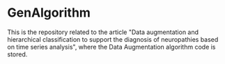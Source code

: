 # GenAlgorithm
This is the repository related to the article "Data augmentation and hierarchical classification to support the diagnosis of neuropathies based on time series analysis", where the Data Augmentation algorithm code is stored.
